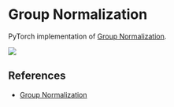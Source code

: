 # Group Normalization
PyTorch implementation of [Group Normalization](https://arxiv.org/abs/1803.08494).

![](https://i.imgur.com/RSd1qJ6.png)

## References

- [Group Normalization](https://arxiv.org/abs/1803.08494)
